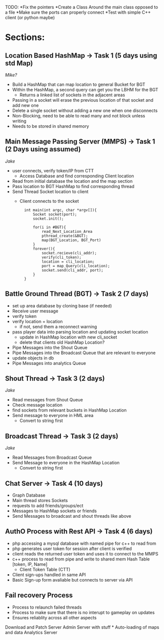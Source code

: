 TODO:
*Fix the pointers 
*Create a Class Around the main class opposed to a file
*Make sure the ports can properly connect
*Test with simple C++ client (or python maybe)
	
# Sections:	

## Location Based HashMap -> Task 1 **(5 days using std Map)**
*Mike?*

* Build a HashMap that can map location to general Bucket for BGT
* Within the HashMap, a second query can get you the LBHM for the BGT
	* Returns a linked list of sockets in the adjacent areas
* Passing in a socket will erase the previous location of that socket and add new one
* Delete a single socket without adding a new one when one disconnects
* Non-Blocking, need to be able to read many and not block unless writing
* Needs to be stored in shared memory

## Main Message Passing Server (MMPS) -> Task 1 **(2 Days using assumed)**
*Jake*

* user connects, verify token/IP from CTT
	* Access Database and find corresponding Client location
* Read from initial database the location and the map section
* Pass location to BGT HashMap to find corresponding thread
* Send Thread Socket location to client
	* Client connects to the socket



			int main(int argc, char *argv[]){
				Socket socket(port);
				socket.init();
				
				for(i in #BGT){
					read_Next_Location_Area
					pthread_create(&BGT);
					map(BGT_Location, BGT_Port)
				}
				forever(){
					socket.recieve(cli_addr);
					verify(cli_token);
					location = cli_location;
					port = map_Query(cli_location);
					socket.send(cli_addr, port);
				}
			}


## Battle Ground Thread (BGT) -> Task 2 **(7 days)**

* set up area database by cloning base (if needed)
* Receive user message
* verify token
* verify location = location
	* if not, send them a reconnect warning
* pass player data into parsing location and updating socket location
	* update in HashMap location with new cli_socket
	* delete that clients old HashMap Location?
* Pipe Messages into the Shout Queue
* Pipe Messages into the Broadcast Queue that are relevant to everyone
* update objects in db
* Pipe Messages into analytics Queue

## Shout Thread -> Task 3 **(2 days)**
*Jake*

* Read messages from Shout Queue
* Check message location
* find sockets from relevant buckets in HashMap Location
* Send message to everyone in HML area 
	* Convert to string first

## Broadcast Thread -> Task 3 **(2 days)**
*Jake*

* Read Messages from Broadcast Queue
* Send Message to everyone in the HashMap Location
	* Convert to string first

## Chat Server -> Task 4 **(10 days)**

* Graph Database
* Main thread stores Sockets
* requests to add friends/groups/ect
* Messages to HashMap sockets or friends 
* Send Messages to broadcast and shout threads like above 


## AuthO Process with Rest API -> Task 4 **(6 days)**

* php accessing a mysql database with named pipe for c++ to read from
* php generates user token for session after client is verified
* client reads the returned user token and uses it to connect to the MMPS 
* c++ process to read from pipe and write to shared mem Hash Table [token, IP, Name]
	* Client Token Table (CTT)	
* Client sign-ups handled in same API
* Basic Sign-up form avaliable but connects to server via API 

## Fail recovery Process 
	
* Process to relaunch failed threads
* Process to make sure that there is no interupt to gameplay on updates	
* Ensures reliablity across all other aspects

Download and Patch Server
Admin Server with stuff
	* Auto-loading of maps and data
Analytics Server

